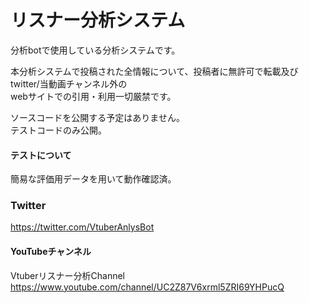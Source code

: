 # リスナー分析システム
分析botで使用している分析システムです。

本分析システムで投稿された全情報について、投稿者に無許可で転載及びtwitter/当動画チャンネル外の  
webサイトでの引用・利用一切厳禁です。

ソースコードを公開する予定はありません。  
テストコードのみ公開。

#### テストについて
簡易な評価用データを用いて動作確認済。

### Twitter
https://twitter.com/VtuberAnlysBot

#### YouTubeチャンネル
Vtuberリスナー分析Channel  
https://www.youtube.com/channel/UC2Z87V6xrml5ZRI69YHPucQ
